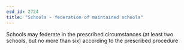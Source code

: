 ```yaml
---
esd_id: 2724
title: "Schools - federation of maintained schools"
---
```


Schools may federate in the prescribed circumstances (at least two schools, but no more than six) according to the prescribed procedure

